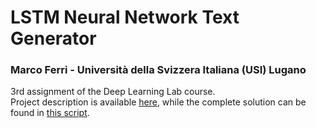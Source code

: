 # LSTM Neural Network Text Generator
### Marco Ferri - Università della Svizzera Italiana (USI) Lugano

3rd assignment of the Deep Learning Lab course.  
Project description is available [here](https://github.com/mferri17/lstm-text-generator/blob/master/Activity7%20-%20Assignment3.pdf), while the complete solution can be found in [this script](https://github.com/mferri17/lstm-text-generator/blob/master/FerriMarco_A3Script.py). 
